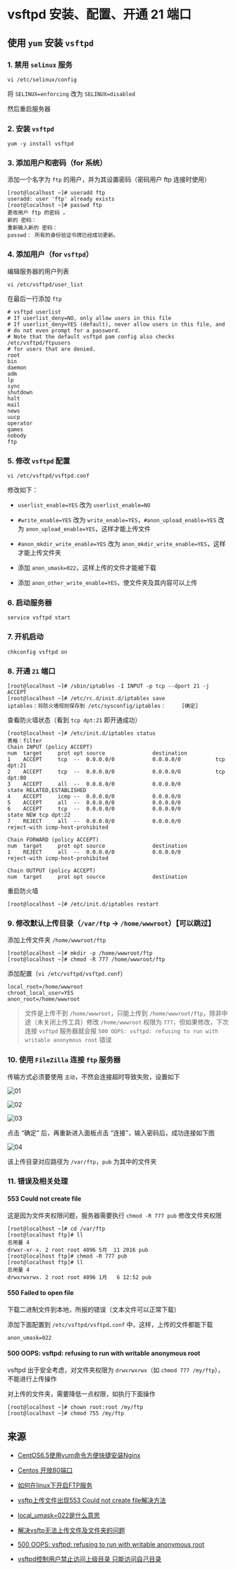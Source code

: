 # vsftpd 安装、配置、开通 21 端口

## 使用 `yum` 安装 `vsftpd`

### 1. 禁用 `selinux` 服务

```
vi /etc/selinux/config
```

将 `SELINUX=enforcing` 改为 `SELINUX=disabled`

然后重启服务器

### 2. 安装 `vsftpd`

```
yum -y install vsftpd
```

### 3. 添加用户和密码（for 系统）

添加一个名字为 `ftp` 的用户，并为其设置密码（密码用户 ftp 连接时使用）

```
[root@localhost ~]# useradd ftp
useradd: user 'ftp' already exists
[root@localhost ~]# passwd ftp
更改用户 ftp 的密码 。
新的 密码：
重新输入新的 密码：
passwd： 所有的身份验证令牌已经成功更新。
```

### 4. 添加用户（for `vsftpd`）

编辑服务器的用户列表

```
vi /etc/vsftpd/user_list
```

在最后一行添加 `ftp`

```
# vsftpd userlist
# If userlist_deny=NO, only allow users in this file
# If userlist_deny=YES (default), never allow users in this file, and
# do not even prompt for a password.
# Note that the default vsftpd pam config also checks /etc/vsftpd/ftpusers
# for users that are denied.
root
bin
daemon
adm
lp
sync
shutdown
halt
mail
news
uucp
operator
games
nobody
ftp
```

### 5. 修改 `vsftpd` 配置

```
vi /etc/vsftpd/vsftpd.conf
```

修改如下：

* `userlist_enable=YES` 改为 `userlist_enable=NO`

* `#write_enable=YES` 改为 `write_enable=YES`，`#anon_upload_enable=YES` 改为 `anon_upload_enable=YES`，这样才能上传文件

* `#anon_mkdir_write_enable=YES` 改为 `anon_mkdir_write_enable=YES`，这样才能上传文件夹

* 添加 `anon_umask=022`，这样上传的文件才能被下载

* 添加 `anon_other_write_enable=YES`，使文件夹及其内容可以上传

### 6. 启动服务器

```
service vsftpd start
```

### 7. 开机启动

```
chkconfig vsftpd on
```

### 8. 开通 `21` 端口

```
[root@localhost ~]# /sbin/iptables -I INPUT -p tcp --dport 21 -j ACCEPT
[root@localhost ~]# /etc/rc.d/init.d/iptables save
iptables：将防火墙规则保存到 /etc/sysconfig/iptables：     [确定]
```

查看防火墙状态（看到 `tcp dpt:21` 即开通成功）

```
[root@localhost ~]# /etc/init.d/iptables status
表格：filter
Chain INPUT (policy ACCEPT)
num  target     prot opt source               destination         
1    ACCEPT     tcp  --  0.0.0.0/0            0.0.0.0/0           tcp dpt:21
2    ACCEPT     tcp  --  0.0.0.0/0            0.0.0.0/0           tcp dpt:80
3    ACCEPT     all  --  0.0.0.0/0            0.0.0.0/0           state RELATED,ESTABLISHED
4    ACCEPT     icmp --  0.0.0.0/0            0.0.0.0/0           
5    ACCEPT     all  --  0.0.0.0/0            0.0.0.0/0           
6    ACCEPT     tcp  --  0.0.0.0/0            0.0.0.0/0           state NEW tcp dpt:22
7    REJECT     all  --  0.0.0.0/0            0.0.0.0/0           reject-with icmp-host-prohibited

Chain FORWARD (policy ACCEPT)
num  target     prot opt source               destination         
1    REJECT     all  --  0.0.0.0/0            0.0.0.0/0           reject-with icmp-host-prohibited

Chain OUTPUT (policy ACCEPT)
num  target     prot opt source               destination  
```

重启防火墙

```
[root@localhost ~]# /etc/init.d/iptables restart
```

### 9. 修改默认上传目录（`/var/ftp` -> `/home/wwwroot`）【可以跳过】

添加上传文件夹 `/home/wwwroot/ftp`

```
[root@localhost ~]# mkdir -p /home/wwwroot/ftp
[root@localhost ~]# chmod -R 777 /home/wwwroot/ftp
```

添加配置（`vi /etc/vsftpd/vsftpd.conf`）

```
local_root=/home/wwwroot
chroot_local_user=YES
anon_root=/home/wwwroot
```

> 文件是上传不到 `/home/wwwroot`，只能上传到 `/home/wwwroot/ftp`，除非中途（未关闭上传工具）修改 `/home/wwwroot` 权限为 `777`，但如果修改，下次连接 `vsftpd` 服务器就会报 `500 OOPS: vsftpd: refusing to run with writable anonymous root` 错误

### 10. 使用 `FileZilla` 连接 `ftp` 服务器

传输方式必须要使用 `主动`，不然会连接超时导致失败，设置如下

![01](source/0002-0001.png)

![02](source/0002-0002.png)

![03](source/0002-0003.png)

点击 “确定” 后，再重新进入面板点击 “连接”，输入密码后，成功连接如下图

![04](source/0002-0004.png)

该上传目录对应路径为 `/var/ftp`，`pub` 为其中的文件夹

### 11. 错误及相关处理

#### 553 Could not create file

这是因为文件夹权限问题，服务器需要执行 `chmod -R 777 pub` 修改文件夹权限

```
[root@localhost ~]# cd /var/ftp
[root@localhost ftp]# ll
总用量 4
drwxr-xr-x. 2 root root 4096 5月  11 2016 pub
[root@localhost ftp]# chmod -R 777 pub
[root@localhost ftp]# ll
总用量 4
drwxrwxrwx. 2 root root 4096 1月   6 12:52 pub
```

#### 550 Failed to open file

下载二进制文件到本地，所报的错误（文本文件可以正常下载）

添加下面配置到 `/etc/vsftpd/vsftpd.conf` 中，这样，上传的文件都能下载

```
anon_umask=022
```

#### 500 OOPS: vsftpd: refusing to run with writable anonymous root

vsftpd 出于安全考虑，对文件夹权限为 `drwxrwxrwx`（如 `chmod 777 /my/ftp`），不能进行上传操作

对上传的文件夹，需要降低一点权限，如执行下面操作

```
[root@localhost ~]# chown root:root /my/ftp
[root@localhost ~]# chmod 755 /my/ftp
```


## 来源

* [CentOS6.5使用yum命令方便快捷安装Nginx](https://my.oschina.net/ramboo/blog/223408)

* [Centos 开放80端口](http://www.cnblogs.com/cnjava/p/3311950.html)

* [如何在linux下开启FTP服务](https://zhidao.baidu.com/question/689008727188957044.html)

* [vsftp上传文件出现553 Could not create file解决方法](http://blog.chinaunix.net/uid-20680669-id-3142726.html)

* [local_umask=022是什么意思](http://blog.163.com/qimo601@126/blog/static/1582209320131110103325986/)

* [解决vsftp无法上传文件及文件夹的问题](http://www.2cto.com/os/201407/316668.html)

* [500 OOPS: vsftpd: refusing to run with writable anonymous root](http://www.blogjava.net/fingki/archive/2009/07/13/286526.html)

* [vsftpd控制用户禁止访问上级目录 只能访问自己目录](http://www.it165.net/admin/html/201308/1695.html)
